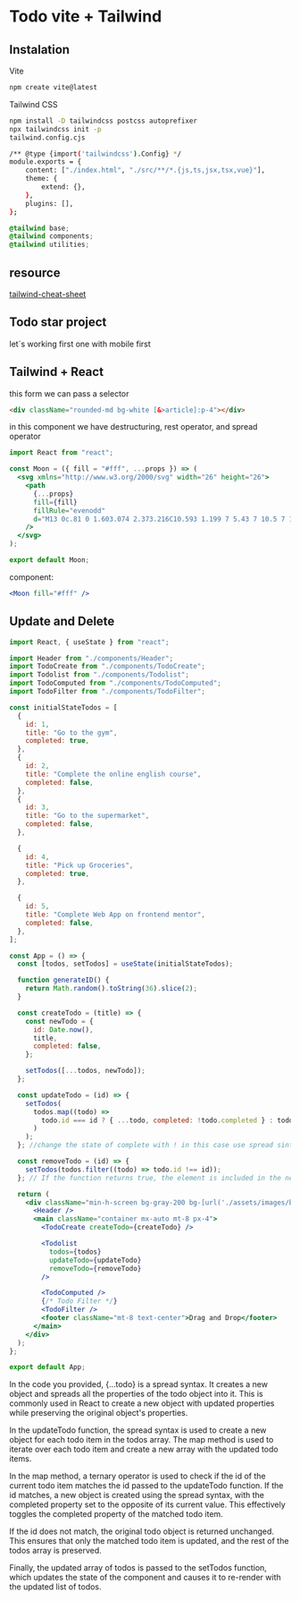 # Todo vite + Tailwind

## Instalation

Vite

```bash
npm create vite@latest
```

Tailwind CSS

```bash
npm install -D tailwindcss postcss autoprefixer
npx tailwindcss init -p
tailwind.config.cjs
```

```bash
/** @type {import('tailwindcss').Config} */
module.exports = {
    content: ["./index.html", "./src/**/*.{js,ts,jsx,tsx,vue}"],
    theme: {
        extend: {},
    },
    plugins: [],
};
```

```css
@tailwind base;
@tailwind components;
@tailwind utilities;
```

## resource

[tailwind-cheat-sheet](https://nerdcave.com/tailwind-cheat-sheet)

## Todo star project

let´s working first one with mobile first

## Tailwind + React

this form we can pass a selector

```html
<div className="rounded-md bg-white [&>article]:p-4"></div>
```

in this component we have destructuring, rest operator, and spread operator

```jsx
import React from "react";

const Moon = ({ fill = "#fff", ...props }) => (
  <svg xmlns="http://www.w3.org/2000/svg" width="26" height="26">
    <path
      {...props}
      fill={fill}
      fillRule="evenodd"
      d="M13 0c.81 0 1.603.074 2.373.216C10.593 1.199 7 5.43 7 10.5 7 16.299 11.701 21 17.5 21c2.996 0 5.7-1.255 7.613-3.268C23.22 22.572 18.51 26 13 26 5.82 26 0 20.18 0 13S5.82 0 13 0z"
    />
  </svg>
);

export default Moon;
```

component:

```jsx
<Moon fill="#fff" />
```

## Update and Delete

```jsx
import React, { useState } from "react";

import Header from "./components/Header";
import TodoCreate from "./components/TodoCreate";
import Todolist from "./components/Todolist";
import TodoComputed from "./components/TodoComputed";
import TodoFilter from "./components/TodoFilter";

const initialStateTodos = [
  {
    id: 1,
    title: "Go to the gym",
    completed: true,
  },
  {
    id: 2,
    title: "Complete the online english course",
    completed: false,
  },
  {
    id: 3,
    title: "Go to the supermarket",
    completed: false,
  },

  {
    id: 4,
    title: "Pick up Groceries",
    completed: true,
  },

  {
    id: 5,
    title: "Complete Web App on frontend mentor",
    completed: false,
  },
];

const App = () => {
  const [todos, setTodos] = useState(initialStateTodos);

  function generateID() {
    return Math.random().toString(36).slice(2);
  }

  const createTodo = (title) => {
    const newTodo = {
      id: Date.now(),
      title,
      completed: false,
    };

    setTodos([...todos, newTodo]);
  };

  const updateTodo = (id) => {
    setTodos(
      todos.map((todo) =>
        todo.id === id ? { ...todo, completed: !todo.completed } : todo
      )
    );
  }; //change the state of complete with ! in this case use spread sintax

  const removeTodo = (id) => {
    setTodos(todos.filter((todo) => todo.id !== id));
  }; // If the function returns true, the element is included in the new array; if it returns false, the element is excluded

  return (
    <div className="min-h-screen bg-gray-200 bg-[url('./assets/images/bg-mobile-light.jpg')] bg-contain bg-no-repeat">
      <Header />
      <main className="container mx-auto mt-8 px-4">
        <TodoCreate createTodo={createTodo} />

        <Todolist
          todos={todos}
          updateTodo={updateTodo}
          removeTodo={removeTodo}
        />

        <TodoComputed />
        {/* Todo Filter */}
        <TodoFilter />
        <footer className="mt-8 text-center">Drag and Drop</footer>
      </main>
    </div>
  );
};

export default App;
```

In the code you provided, {...todo} is a spread syntax. It creates a new object and spreads all the properties of the todo object into it. This is commonly used in React to create a new object with updated properties while preserving the original object's properties.

In the updateTodo function, the spread syntax is used to create a new object for each todo item in the todos array. The map method is used to iterate over each todo item and create a new array with the updated todo items.

In the map method, a ternary operator is used to check if the id of the current todo item matches the id passed to the updateTodo function. If the id matches, a new object is created using the spread syntax, with the completed property set to the opposite of its current value. This effectively toggles the completed property of the matched todo item.

If the id does not match, the original todo object is returned unchanged. This ensures that only the matched todo item is updated, and the rest of the todos array is preserved.

Finally, the updated array of todos is passed to the setTodos function, which updates the state of the component and causes it to re-render with the updated list of todos.
